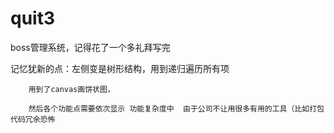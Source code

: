 # quit3

boss管理系统，记得花了一个多礼拜写完

记忆犹新的点：左侧变是树形结构，用到递归遍历所有项

        用到了canvas画饼状图，
        
        然后各个功能点需要依次显示 功能复杂度中  由于公司不让用很多有用的工具（比如打包  代码冗余恐怖
        
        
